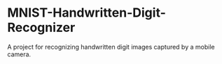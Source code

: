 # MNIST-Handwritten-Digit-Recognizer
A project for recognizing handwritten digit images captured by a mobile camera.
